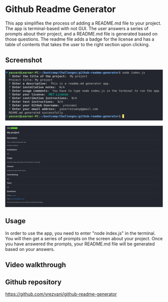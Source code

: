 # Github Readme Generator

This app simplifies the process of adding a README.md file to your project. The app is terminal-based with not GUI. The user answers a series of prompts about their project, and a README.md file is generated based on those questions. The readme file adds a badge for the license and has a table of contents that takes the user to the right section upon clicking.

## Screenshot

![alt text](./assets/images/Screenshot1.png)


![alt text](./assets/images/Screenshot2.png)

## Usage

In order to use the app, you need to enter "node index.js" in the terminal. You will then get a series of prompts on the screen about your project. Once you have answered the prompts, your README.md file will be generated based on your answers.


## Video walkthrough



## Github repository

https://github.com/yrezvani/github-readme-generator

